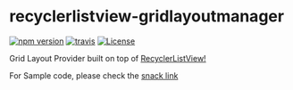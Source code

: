 # recyclerlistview-gridlayoutmanager
[![npm version](https://img.shields.io/npm/v/recyclerlistview-gridlayoutmanager.svg)](https://www.npmjs.com/package/recyclerlistview-gridlayoutmanager)
[![travis](https://travis-ci.org/muskeinsingh/recyclerlistview-gridlayoutmanager.svg?branch=master)](https://travis-ci.org/muskeinsingh/recyclerlistview-gridlayoutmanager)
[![License](https://img.shields.io/badge/License-Apache%202.0-brightgreen.svg)](https://opensource.org/licenses/Apache-2.0)

Grid Layout Provider built on top of [RecyclerListView!](https://github.com/Flipkart/recyclerlistview)

For Sample code, please check the [snack link](https://snack.expo.io/rkaKxVWQ7)
